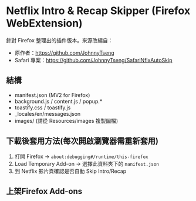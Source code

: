 # Netflix Intro & Recap Skipper (Firefox WebExtension)

針對 Firefox 整理出的插件版本。來源改編自：
- 原作者：https://github.com/JohnnyTseng
- Safari 專案：https://github.com/JohnnyTseng/SafariNflxAutoSkip

## 結構
- manifest.json (MV2 for Firefox)
- background.js / content.js / popup.*
- toastify.css / toastify.js
- _locales/en/messages.json
- images/ (請從 Resources/images 複製圖檔)

## 下載後套用方法(每次開啟瀏覽器需重新套用)
1. 打開 Firefox → `about:debugging#/runtime/this-firefox`
2. Load Temporary Add-on → 選擇此資料夾下的 `manifest.json`
3. 到 Netflix 影片頁確認是否自動 Skip Intro/Recap

## 上架Firefox Add-ons

